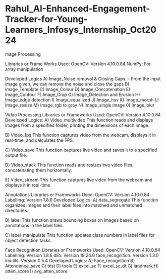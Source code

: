 # Rahul_AI-Enhanced-Engagement-Tracker-for-Young-Learners_Infosys_Internship_Oct2024

 mage Processing

Libraries or Frame Works Used:
OpenCV: Version 4.10.0.84
NumPy: For array manipulation

Developed Logics
A) Image_Noise removal & Closing Gaps :-
From the input image given, we can remove the noise and close the gaps
B) Image_Template
C) Image_Colour
D) Image_Concatenation
E) Image_Contour
F) Image_Crop
G) Image_Detection and Erosion
H) Image_edge detection
I) Image_equalized
J) Image_hsv
K) Image_morph
L) Image_resize
M) Image_rgb to gray
N) Image_single image
0) Image_blur


Video Processing
Libraries or Frameworks Used:
OpenCV: Version 4.10.0.84
Developed Logics:
A) Video_multivideo
This function reads and displays images from a specified folder, printing the dimensions of each image.

B) Video_fps
This function captures video from the webcam, displays it in real-time, and calculates the FPS.

C) Video_save
This function captures live video and saves it to a specified output file.

D) Video_stack
This function reads and resizes two video files, concatenating them horizontally.

E) Video_stream
This function captures live video from the webcam and displays it in real-time.

Annotations
Libraries or Frameworks Used:
OpenCV: Version 4.10.0.84
LabelImg: Version 1.8.6
Developed Logics:
A) data_segregate
This function organizes images and their label files into matched and unmatched directories.

B) label
This function draws bounding boxes on images based on annotations in the label files.

C) label_manipulate
This function updates class numbers in label files for object detection tasks.

Face Recognition
Libraries or Frameworks Used:
OpenCV: Version 4.10.0.84
LabelImg: Version 1.8.6
dlib: Version 19.24.6
face_recognition: Version 1.3.0
imutils: Version 0.5.4
Developed Logics:
A) Face_recognition
B) Attendence_save
C) test
D) tools
E) excel_sc
F) excel_sc_dt
G) landmark
H) atten_score
I) avg_atten_score
